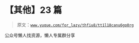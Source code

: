 # 【其他】23 篇

> 原文：[`www.yuque.com/for_lazy/thfiu8/tt1l18canu6gp0rg`](https://www.yuque.com/for_lazy/thfiu8/tt1l18canu6gp0rg)

公众号懒人找资源，懒人专属群分享